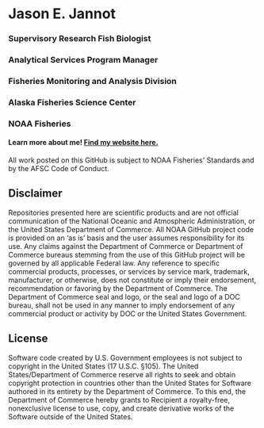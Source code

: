 # Jason E. Jannot

### Supervisory Research Fish Biologist
### Analytical Services Program Manager
### Fisheries Monitoring and Analysis Division
### Alaska Fisheries Science Center
### NOAA Fisheries

#### Learn more about me! [Find my website here.](https://jjannot.github.io)
<!--More notes on how to do this, here: https://dev.to/charalambosioannou/create-a-dynamic-github-profile-readme-il5
-->

All work posted on this GitHub is subject to NOAA Fisheries' Standards and by the AFSC Code of Conduct.


## Disclaimer

Repositories presented here are scientific products and are not official communication of the National Oceanic and Atmospheric Administration, or the United States Department of Commerce. All NOAA GitHub project code is provided on an ‘as is’ basis and the user assumes responsibility for its use. Any claims against the Department of Commerce or Department of Commerce bureaus stemming from the use of this GitHub project will be governed by all applicable Federal law. Any reference to specific commercial products, processes, or services by service mark, trademark, manufacturer, or otherwise, does not constitute or imply their endorsement, recommendation or favoring by the Department of Commerce. The Department of Commerce seal and logo, or the seal and logo of a DOC bureau, shall not be used in any manner to imply endorsement of any commercial product or activity by DOC or the United States Government.

## License

Software code created by U.S. Government employees is not subject to copyright in the United States (17 U.S.C. §105). The United States/Department of Commerce reserve all rights to seek and obtain copyright protection in countries other than the United States for Software authored in its entirety by the Department of Commerce. To this end, the Department of Commerce hereby grants to Recipient a royalty-free, nonexclusive license to use, copy, and create derivative works of the Software outside of the United States.